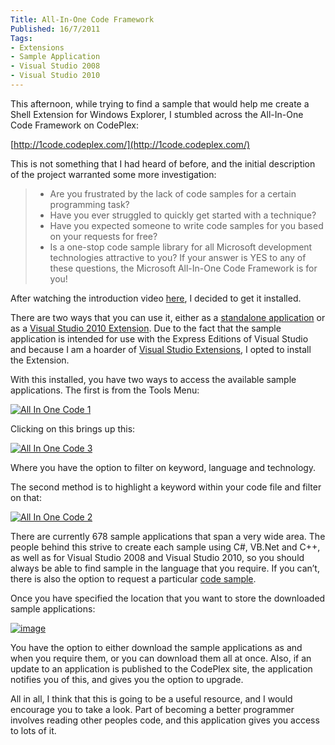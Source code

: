 ```yaml
---
Title: All-In-One Code Framework
Published: 16/7/2011
Tags:
- Extensions
- Sample Application
- Visual Studio 2008
- Visual Studio 2010
---
```


This afternoon, while trying to find a sample that would help me create a Shell Extension for Windows Explorer, I stumbled across the All-In-One Code Framework on CodePlex:

[http://1code.codeplex.com/](http://1code.codeplex.com/)

This is not something that I had heard of before, and the initial description of the project warranted some more investigation:

>   * Are you frustrated by the lack of code samples for a certain programming task? 
>   * Have you ever struggled to quickly get started with a technique? 
>   * Have you expected someone to write code samples for you based on your requests for free? 
>   * Is a one-stop code sample library for all Microsoft development technologies attractive to you?
> If your answer is YES to any of these questions, the Microsoft All-In-One Code Framework is for you!

After watching the introduction video [here](http://channel9.msdn.com/Shows/Visual-Studio-Toolbox/Visual-Studio-Toolbox-All-In-One-Code-Framework), I decided to get it installed.

There are two ways that you can use it, either as a [standalone application](http://1code.codeplex.com/releases/view/64539) or as a [Visual Studio 2010 Extension](http://visualstudiogallery.msdn.microsoft.com/4934b087-e6cc-44dd-b992-a71f00a2a6df). Due to the fact that the sample application is intended for use with the Express Editions of Visual Studio and because I am a hoarder of [Visual Studio Extensions](http://www.gep13.co.uk/blog/visual-studio-2010-extensions), I opted to install the Extension.

With this installed, you have two ways to access the available sample applications. The first is from the Tools Menu:

[![All In One Code 1](http://www.gep13.co.uk/blog/wp-content/uploads/All-In-Code-Framework_12560/All-In-One-Code-1_thumb.png)](http://www.gep13.co.uk/blog/wp-content/uploads/All-In-Code-Framework_12560/All-In-One-Code-1.png)

Clicking on this brings up this:

[![All In One Code 3](http://www.gep13.co.uk/blog/wp-content/uploads/All-In-Code-Framework_12560/All-In-One-Code-3_thumb.png)](http://www.gep13.co.uk/blog/wp-content/uploads/All-In-Code-Framework_12560/All-In-One-Code-3.png)

Where you have the option to filter on keyword, language and technology.

The second method is to highlight a keyword within your code file and filter on that:

[![All In One Code 2](http://www.gep13.co.uk/blog/wp-content/uploads/All-In-Code-Framework_12560/All-In-One-Code-2_thumb.png)](http://www.gep13.co.uk/blog/wp-content/uploads/All-In-Code-Framework_12560/All-In-One-Code-2.png)

There are currently 678 sample applications that span a very wide area. The people behind this strive to create each sample using C#, VB.Net and C++, as well as for Visual Studio 2008 and Visual Studio 2010, so you should always be able to find sample in the language that you require. If you can’t, there is also the option to request a particular [code sample](http://1code.codeplex.com/wikipage?title=Request%20Code%20Sample%20from%20Microsoft%20All-In-One%20Code%20Framework&referringTitle=Documentation).

Once you have specified the location that you want to store the downloaded sample applications:

[![image](http://www.gep13.co.uk/blog/wp-content/uploads/All-In-Code-Framework_12560/image_thumb.png)](http://www.gep13.co.uk/blog/wp-content/uploads/All-In-Code-Framework_12560/image.png)

You have the option to either download the sample applications as and when you require them, or you can download them all at once. Also, if an update to an application is published to the CodePlex site, the application notifies you of this, and gives you the option to upgrade.

All in all, I think that this is going to be a useful resource, and I would encourage you to take a look. Part of becoming a better programmer involves reading other peoples code, and this application gives you access to lots of it.
